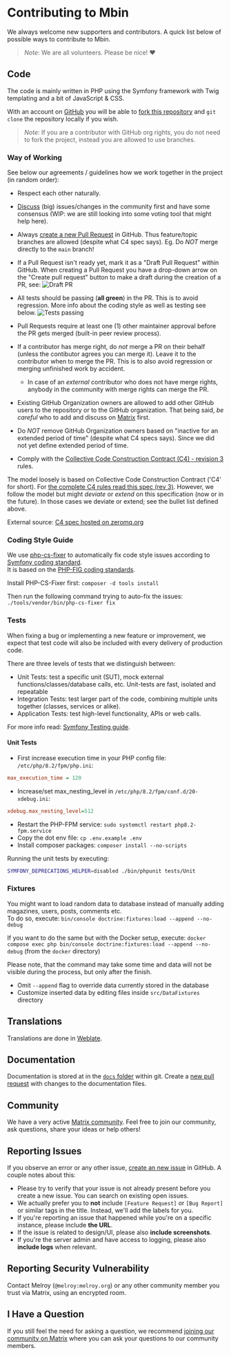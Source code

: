 # Contributing to Mbin

We always welcome new supporters and contributors. A quick list below of possible ways to contribute to Mbin.

> _Note_:
> We are all volunteers. Please be nice! ❤

## Code

The code is mainly written in PHP using the Symfony framework with Twig templating and a bit of JavaScript & CSS.

With an account on [GitHub](https://github.com) you will be able to [fork this repository](https://github.com/MbinOrg/mbin) and `git clone` the repository locally if you wish.

> _Note_:
> If you are a contributor with GitHub org rights, you do not need to fork the project, instead you are allowed to use branches.

### Way of Working

See below our agreements / guidelines how we work together in the project (in random order):

- Respect each other naturally.
- [Discuss](https://matrix.to/#/#mbin:melroy.org) (big) issues/changes in the community first and have some consensus (WIP: we are still looking into some voting tool that might help here).
- Always [create a new Pull Request](https://github.com/MbinOrg/mbin/pulls) in GitHub. Thus feature/topic branches are allowed (despite what C4 spec says). Eg. Do _NOT_ merge directly to the `main` branch!
- If a Pull Request isn't ready yet, mark it as a "Draft Pull Request" within GitHub. When creating a Pull Request you have a drop-down arrow on the "Create pull request" button to make a draft during the creation of a PR, see:
![Draft PR](https://github.com/MbinOrg/mbin/assets/628926/0800231e-6f0a-47e6-83df-d4bc8d9abb0d)

- All tests should be passing (**all green**) in the PR. This is to avoid regression. More info about the coding style as well as testing see below.
![Tests passing](https://github.com/MbinOrg/mbin/assets/628926/c8cb8778-a60c-49bf-99a2-0770e7148e25)

- Pull Requests require at least one (1) other maintainer approval before the PR gets merged (built-in peer review process).
- If a contributor has merge right, do _not_ merge a PR on their behalf (unless the contibutor agrees you can merge it).
  Leave it to the contributor when to merge the PR. This is to also avoid regression or merging unfinished work by accident.
  - In case of an _external_ contributor who does not have merge rights, anybody in the community with merge rights can merge the PR.
- Existing GitHub Organization owners are allowed to add other GitHub users to the repository or to the GitHub organization. That being said, _be careful_ who to add and discuss on [Matrix](https://matrix.to/#/#mbin:melroy.org) first.
- Do _NOT_ remove GitHub Organization owners based on "inactive for an extended period of time" (despite what C4 specs says). Since we did not yet define extended period of time.
- Comply with the [Collective Code Construction Contract (C4) - revision 3](C4.md) rules.

The model loosely is based on Collective Code Construction Contract ('C4' for short). For [the complete C4 rules read this spec (rev 3)](C4.md). However, we follow the model but might _deviate_ or _extend_ on this specification (now or in the future). In those cases we deviate or extend; see the bullet list defined above.

External source: [C4 spec hosted on zeromq.org](https://rfc.zeromq.org/spec/42/)

### Coding Style Guide

We use [php-cs-fixer](https://cs.symfony.com/) to automatically fix code style issues according to [Symfony coding standard](https://symfony.com/doc/current/contributing/code/standards.html).  
It is based on the [PHP-FIG coding standards](https://www.php-fig.org/psr/).

Install PHP-CS-Fixer first: `composer -d tools install`

Then run the following command trying to auto-fix the issues: `./tools/vendor/bin/php-cs-fixer fix`

### Tests

When fixing a bug or implementing a new feature or improvement, we expect that test code will also be included with every delivery of production code.

There are three levels of tests that we distinguish between:

- Unit Tests: test a specific unit (SUT), mock external functions/classes/database calls, etc. Unit-tests are fast, isolated and repeatable
- Integration Tests: test larger part of the code, combining multiple units together (classes, services or alike).
- Application Tests: test high-level functionality, APIs or web calls.

For more info read: [Symfony Testing guide](https://symfony.com/doc/current/testing.html).

#### Unit Tests

- First increase execution time in your PHP config file: `/etc/php/8.2/fpm/php.ini`:

```ini
max_execution_time = 120
```

- Increase/set max_nesting_level in `/etc/php/8.2/fpm/conf.d/20-xdebug.ini`:

```ini
xdebug.max_nesting_level=512
```

- Restart the PHP-FPM service: `sudo systemctl restart php8.2-fpm.service`
- Copy the dot env file: `cp .env.example .env`
- Install composer packages: `composer install --no-scripts`

Running the unit tests by executing:

```bash
SYMFONY_DEPRECATIONS_HELPER=disabled ./bin/phpunit tests/Unit
```

### Fixtures

You might want to load random data to database instead of manually adding magazines, users, posts, comments etc.  
To do so, execute: `bin/console doctrine:fixtures:load --append --no-debug`

If you want to do the same but with the Docker setup, execute: `docker compose exec php bin/console doctrine:fixtures:load --append --no-debug` (from the `docker` directory)

Please note, that the command may take some time and data will not be visible during the process, but only after the finish.

- Omit `--append` flag to override data currently stored in the database
- Customize inserted data by editing files inside `src/DataFixtures` directory

## Translations

Translations are done in [Weblate](https://hosted.weblate.org/projects/mbin/).

## Documentation

Documentation is stored at in the [`docs` folder](docs) within git. Create a [new pull request](https://github.com/MbinOrg/mbin/pulls) with changes to the documentation files.

## Community

We have a very active [Matrix community](https://matrix.to/#/#mbin:melroy.org). Feel free to join our community, ask questions, share your ideas or help others!

## Reporting Issues

If you observe an error or any other issue, [create an new issue](https://github.com/MbinOrg/mbin/issues) in GitHub. A couple notes about this:

- Please try to verify that your issue is not already present before you create a new issue. You can search on existing open issues.
- We actually prefer you to **not** include `[Feature Request]` or `[Bug Report]` or similar tags in the title. Instead, we'll add the labels for you.
- If you're reporting an issue that happened while you're on a specific instance, please include **the URL**.
- If the issue is related to design/UI, please also **include screenshots**.
- If you're the server admin and have access to logging, please also **include logs** when relevant.

## Reporting Security Vulnerability

Contact Melroy (`@melroy:melroy.org`) or any other community member you trust via Matrix, using an encrypted room.

## I Have a Question

If you still feel the need for asking a question, we recommend [joining our community on Matrix](https://matrix.to/#/#mbin:melroy.org) where you can ask your questions to our community members.
